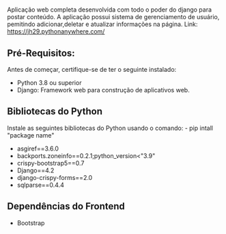 #
Aplicação web completa desenvolvida com todo o poder do django para postar conteúdo.
A aplicação possui sistema de gerenciamento de usuário, pemitindo adicionar,deletar e atualizar informações na página.
Link: https://jh29.pythonanywhere.com/
## Pré-Requisitos:

Antes de começar, certifique-se de ter o seguinte instalado:

- Python 3.8 ou superior
- Django: Framework web para construção de aplicativos web.

## Bibliotecas do Python

Instale as seguintes bibliotecas do Python usando o comando: - pip intall "package name"
 - asgiref==3.6.0
 - backports.zoneinfo==0.2.1;python_version<"3.9"
 - crispy-bootstrap5==0.7
 - Django==4.2
 - django-crispy-forms==2.0
 - sqlparse==0.4.4
   
## Dependências do Frontend

 - Bootstrap
